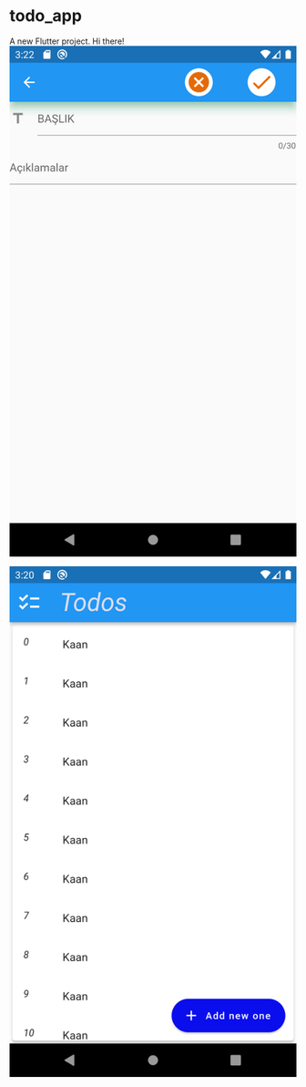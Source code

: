 # todo_app

A new Flutter project.
Hi there!
![addpage](https://raw.githubusercontent.com/knturn/todo_app/development/addpage.png?token=GHSAT0AAAAAABRFURITNEACWZQVOTS4FVLWYSTUTXA)

![homepage](https://raw.githubusercontent.com/knturn/todo_app/development/home.png?token=GHSAT0AAAAAABRFURITVT65ATSNOTM23EFQYSTUUPA)
